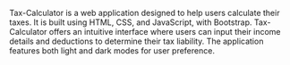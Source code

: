 Tax-Calculator is a web application designed to help users calculate their taxes. It is built using HTML, CSS, and JavaScript, with Bootstrap. Tax-Calculator offers an intuitive interface where users can input their income details and deductions to determine their tax liability. The application features both light and dark modes for user preference.
